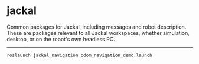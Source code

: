 jackal
======

Common packages for Jackal, including messages and robot description. These are packages relevant
to all Jackal workspaces, whether simulation, desktop, or on the robot's own headless PC.


----

    roslaunch jackal_navigation odom_navigation_demo.launch
